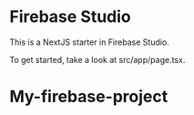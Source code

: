 # Firebase Studio

This is a NextJS starter in Firebase Studio.

To get started, take a look at src/app/page.tsx.
# My-firebase-project
